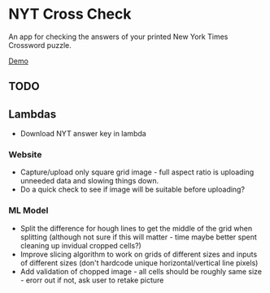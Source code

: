 # NYT Cross Check

An app for checking the answers of your printed New York Times Crossword puzzle.

[Demo](https://crosschecker.app)


## TODO

## Lambdas
- Download NYT answer key in lambda

### Website
- Capture/upload only square grid image - full aspect ratio is uploading unneeded data and slowing things down.
- Do a quick check to see if image will be suitable before uploading?

### ML Model
- Split the difference for hough lines to get the middle of the grid when splitting (although not sure if this will matter - time maybe better spent cleaning up invidual cropped cells?)
- Improve slicing algorithm to work on grids of different sizes and inputs of different sizes (don't hardcode unique horizontal/vertical line pixels)
- Add validation of chopped image - all cells should be roughly same size - erorr out if not, ask user to retake picture